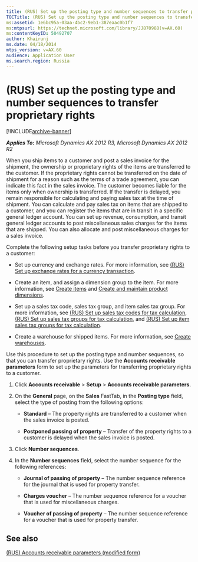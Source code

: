```yaml
---
title: (RUS) Set up the posting type and number sequences to transfer proprietary rights
TOCTitle: (RUS) Set up the posting type and number sequences to transfer proprietary rights
ms:assetid: 1e6bc95a-03aa-4bc2-9eb1-387eaac0b1f7
ms:mtpsurl: https://technet.microsoft.com/library/JJ870988(v=AX.60)
ms:contentKeyID: 50492707
author: Khairunj
ms.date: 04/18/2014
mtps_version: v=AX.60
audience: Application User
ms.search.region: Russia
---
```


# (RUS) Set up the posting type and number sequences to transfer proprietary rights 


[!INCLUDE[archive-banner](includes/archive-banner.md)]


_**Applies To:** Microsoft Dynamics AX 2012 R3, Microsoft Dynamics AX 2012 R2_

When you ship items to a customer and post a sales invoice for the shipment, the ownership or proprietary rights of the items are transferred to the customer. If the proprietary rights cannot be transferred on the date of shipment for a reason such as the terms of a trade agreement, you can indicate this fact in the sales invoice. The customer becomes liable for the items only when ownership is transferred. If the transfer is delayed, you remain responsible for calculating and paying sales tax at the time of shipment. You can calculate and pay sales tax on items that are shipped to a customer, and you can register the items that are in transit in a specific general ledger account. You can set up revenue, consumption, and transit general ledger accounts to post miscellaneous sales charges for the items that are shipped. You can also allocate and post miscellaneous charges for a sales invoice.

Complete the following setup tasks before you transfer proprietary rights to a customer:

  - Set up currency and exchange rates. For more information, see [(RUS) Set up exchange rates for a currency transaction](rus-set-up-exchange-rates-for-a-currency-transaction.md).

  - Create an item, and assign a dimension group to the item. For more information, see [Create items](create-items.md) and [Create and maintain product dimensions](create-and-maintain-product-dimensions.md).

  - Set up a sales tax code, sales tax group, and item sales tax group. For more information, see [(RUS) Set up sales tax codes for tax calculation](rus-set-up-sales-tax-codes-for-tax-calculation.md), [(RUS) Set up sales tax groups for tax calculation](rus-set-up-sales-tax-groups-for-tax-calculation.md), and [(RUS) Set up item sales tax groups for tax calculation](rus-set-up-item-sales-tax-groups-for-tax-calculation.md).

  - Create a warehouse for shipped items. For more information, see [Create warehouses](create-warehouses.md).

Use this procedure to set up the posting type and number sequences, so that you can transfer proprietary rights. Use the **Accounts receivable parameters** form to set up the parameters for transferring proprietary rights to a customer.

1.  Click **Accounts receivable** \> **Setup** \> **Accounts receivable parameters**.

2.  On the **General** page, on the **Sales** FastTab, in the **Posting type** field, select the type of posting from the following options:
    
      - **Standard** – The property rights are transferred to a customer when the sales invoice is posted.
    
      - **Postponed passing of property** – Transfer of the property rights to a customer is delayed when the sales invoice is posted.

3.  Click **Number sequences**.

4.  In the **Number sequences** field, select the number sequence for the following references:
    
      - **Journal of passing of property** – The number sequence reference for the journal that is used for property transfer.
    
      - **Charges voucher** – The number sequence reference for a voucher that is used for miscellaneous charges.
    
      - **Voucher of passing of property** – The number sequence reference for a voucher that is used for property transfer.

## See also

[(RUS) Accounts receivable parameters (modified form)](https://technet.microsoft.com/library/jj733289\(v=ax.60\))

  


